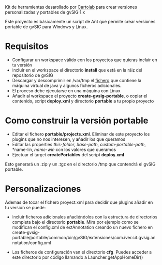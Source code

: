 Kit de herramientas desarollado por [Cartolab](http://cartolab.udc.es) para crear versiones personalizadas y portables de gvSIG 1.x

Este proyecto es básicamente un script de Ant que permite crear versiones portable de gvSIG para Windows y Linux.

# Requisitos

* Configurar un workspace válido con los proyectos que quieras incluir en tu versión
* Incluír en el workspace el directorio **install** que está en la ráiz del repositorio de gvSIG
* Descargar y descomprimir en /var/tmp el [fichero](http://www.adrive.com/public/Y4awtk/portable.zip) que contiene la máquina virtual de java y algunos ficheros adicionales.
* El proceso debe ejecutarse en una máquina con Linux
* Añadir al workspace el proyecto **create-gvsig-portable**, o copiar el contenido, script **deploy.xml** y directorio **portable** a tu propio proyecto

# Como construir la versión portable

* Editar el fichero **portable/projects.xml**. Eliminar de este proyecto los plugins que no nos interesen, y añadir los que queramos
* Editar las properties *this-folder*, *base-path*, *custom-portable-path*, *name-lin, *name-win* con los valores que queramos
* Ejectuar el target **createPortables** del script **deploy.xml**

Esto generará un .zip y un .tgz en el directorio /tmp que contendrá el gvSIG portable.


# Personalizaciones

Ademas de tocar el fichero proyect.xml para decidir que plugins añadir en tu versión se puede:

* Incluir ficheros adicionales añadiéndolos con la estructura de directorios completa bajo el directorio **portable**. Mira por ejemplo como se modifican el config.xml de extAnnotation creando un nuevo fichero en create-gvsig-portable/portable/common/bin/gvSIG/extensiones/com.iver.cit.gvsig.annotation/config.xml

* Los ficheros de configuración van el directorio **cfg**. Puedes acceder a este directorio por código llamando a Launcher.getAppHomeDir()